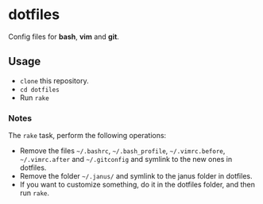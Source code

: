 # dotfiles
Config files for **bash**, **vim** and **git**.
## Usage
* `clone` this repository.
* `cd dotfiles`
* Run `rake`

### Notes
The `rake` task, perform the following operations:

* Remove the files `~/.bashrc`, `~/.bash_profile`, `~/.vimrc.before`, `~/.vimrc.after` and `~/.gitconfig` and symlink to the new ones in dotfiles.
* Remove the folder `~/.janus/` and symlink to the janus folder in dotfiles.
* If you want to customize something, do it in the dotfiles folder, and then run `rake`.
